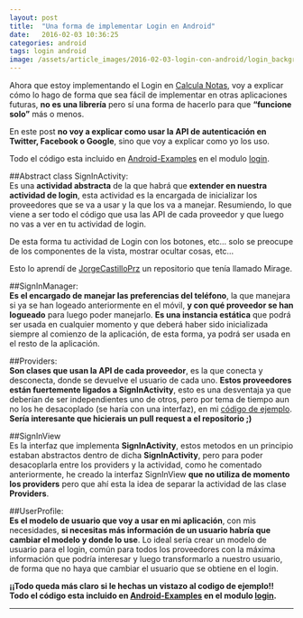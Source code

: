 ```yaml
---
layout: post
title:  "Una forma de implementar Login en Android"
date:   2016-02-03 10:36:25
categories: android
tags: login android
image: /assets/article_images/2016-02-03-login-con-android/login_background.jpg
---
```


Ahora que estoy implementando el Login en [Calcula Notas][4], voy a explicar cómo lo hago de forma que sea fácil de implementar en otras aplicaciones futuras, **no es una librería** pero sí una forma de hacerlo para que __“funcione solo”__ más o menos.

En este post **no voy a explicar como usar la API de autenticación en Twitter, Facebook o Google**, sino que voy a explicar como yo los uso.

Todo el código esta incluido en [Android-Examples][2] en el modulo [login][3].

##Abstract class SignInActivity:
</br>
Es una __actividad abstracta__ de la que habrá que **extender en nuestra actividad de login**, esta actividad es la encargada de inicializar los proveedores que se va a usar y la que los va a manejar. Resumiendo, lo que viene a ser todo el código que usa las API de cada proveedor y que luego no vas a ver en tu actividad de login.
 
De esta forma tu actividad de Login con los botones, etc… solo se preocupe de los componentes de la vista, mostrar ocultar cosas, etc…

Esto lo aprendí de [JorgeCastilloPrz][1] un repositorio que tenía llamado Mirage.

##SignInManager:
</br>
**Es el encargado de manejar las preferencias del teléfono**, la que manejara si ya se han logeado anteriormente en el móvil, **y con qué proveedor se han logueado** para luego poder manejarlo. __Es una instancia estática__ que podrá ser usada en cualquier momento y que deberá haber sido inicializada siempre al comienzo de la aplicación, de esta forma, ya podrá ser usada en el resto de la aplicación.

##Providers:
</br>
**Son clases que usan la API de cada proveedor**, es la que conecta y desconecta, donde se devuelve el usuario de cada uno. 
__Estos proveedores están fuertemente ligados a SignInActivity__, esto es una desventaja ya que deberían de ser independientes uno de otros, pero por tema de tiempo aun no los he desacoplado (se haría con una interfaz), en mi [código de ejemplo][2]. **Sería interesante que hicierais un pull request a el repositorio ;)**

##SignInView
</br>
Es la interfaz que implementa __SignInActivity__, estos metodos en un principio estaban abstractos dentro de dicha __SignInActivity__, pero para poder desacoplarla entre los providers y la actividad, como he comentado anteriormente, he creado la interfaz SignInView **que no utiliza de momento los providers** pero que ahí esta la idea de separar la actividad de las clase __Providers__.

##UserProfile:
</br>
**Es el modelo de usuario que voy a usar en mi aplicación**, con mis necesidades, __si necesitas más información de un usuario habría que cambiar el modelo y donde lo use__. Lo ideal sería crear un modelo de usuario para el login, común para todos los proveedores con la máxima información que podría interesar y luego transformarlo a nuestro usuario, de forma que no haya que cambiar el usuario que se obtiene en el login.

__¡¡Todo queda más claro si le hechas un vistazo al codigo de ejemplo!!__
**Todo el código esta incluido en [Android-Examples][2] en el modulo [login][3].**


----------------

[1]: https://github.com/JorgeCastilloPrz
[2]: https://github.com/tonilopezmr/Android-Examples
[3]: https://github.com/tonilopezmr/Android-Examples/tree/master/navigationview
[4]: http://tonilopezmr.com/calculanotas

